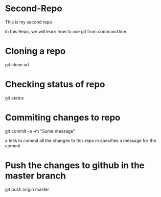 # Second-Repo
This is my second repo

In this Repo, we will learn how to use git from command line.

# Cloning a repo
git clone url

# Checking status of repo
git status

# Commiting changes to repo 
git commit -a -m "Some message"

a tells to commit all the changes to this repo
m specifies a message for the commit

# Push the changes to github in the master branch
git push origin master
